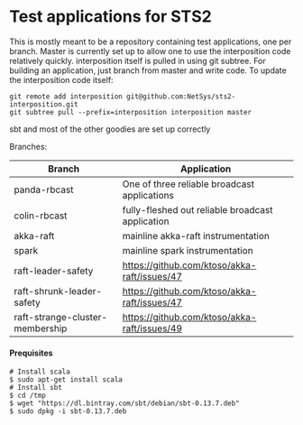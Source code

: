 Test applications for STS2
=================

This is mostly meant to be a repository containing test applications, one per branch. Master is currently set up to 
allow one to use the interposition code relatively quickly. interposition itself is pulled in using git subtree. For 
building an application, just branch from master and write code. To update the interposition code itself:

```
git remote add interposition git@github.com:NetSys/sts2-interposition.git
git subtree pull --prefix=interposition interposition master
```

sbt and most of the other goodies are set up correctly

Branches:

Branch | Application
-------|------------
panda-rbcast | One of three reliable broadcast applications
colin-rbcast | fully-fleshed out reliable broadcast application
akka-raft | mainline akka-raft instrumentation
spark | mainline spark instrumentation
raft-leader-safety | https://github.com/ktoso/akka-raft/issues/47
raft-shrunk-leader-safety | https://github.com/ktoso/akka-raft/issues/47
raft-strange-cluster-membership | https://github.com/ktoso/akka-raft/issues/49


#### Prequisites

```
# Install scala
$ sudo apt-get install scala
# Install sbt
$ cd /tmp
$ wget "https://dl.bintray.com/sbt/debian/sbt-0.13.7.deb"
$ sudo dpkg -i sbt-0.13.7.deb
```
